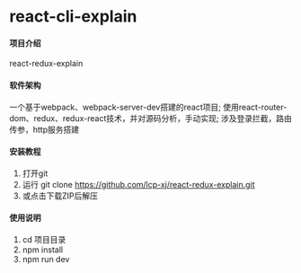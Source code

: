 # react-cli-explain

#### 项目介绍
react-redux-explain

#### 软件架构
一个基于webpack、webpack-server-dev搭建的react项目;
使用react-router-dom、redux、redux-react技术，并对源码分析，手动实现;
涉及登录拦截，路由传参，http服务搭建

#### 安装教程

1. 打开git
2. 运行 git clone https://github.com/lcp-xj/react-redux-explain.git
3. 或点击下载ZIP后解压

#### 使用说明

1. cd 项目目录
2. npm install
3. npm run dev



